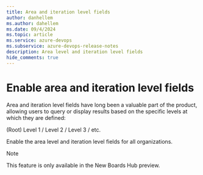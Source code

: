 ```yaml
---
title: Area and iteration level fields
author: danhellem
ms.author: dahellem
ms.date: 09/4/2024
ms.topic: article
ms.service: azure-devops
ms.subservice: azure-devops-release-notes
description: Area level and iteration level fields 
hide_comments: true
---
```


# Enable area and iteration level fields

Area and iteration level fields have long been a valuable part of the product, allowing users to query or display results based on the specific levels at which they are defined:

(Root) Level 1 / Level 2 / Level 3 / etc.

Enable the area level and iteration level fields for all organizations.

> [!NOTE]
> This feature is only available in the New Boards Hub preview.
